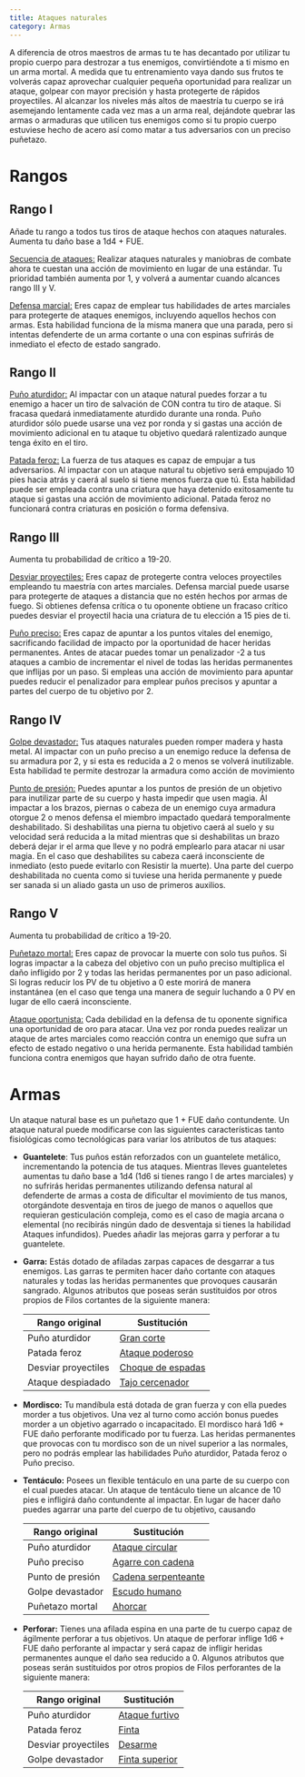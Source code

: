 ```yaml
---
title: Ataques naturales
category: Armas
---
```


A diferencia de otros maestros de armas tu te has decantado por utilizar tu propio cuerpo para destrozar a tus enemigos, convirtiéndote a ti mismo en un arma mortal. A medida que tu entrenamiento vaya dando sus frutos te volverás capaz aprovechar cualquier pequeña oportunidad para realizar un ataque, golpear con mayor precisión  y hasta protegerte de rápidos proyectiles. Al alcanzar los niveles más altos de maestría tu cuerpo se irá asemejando lentamente cada vez mas a un arma real, dejándote quebrar las armas o armaduras que utilicen tus enemigos como si tu propio cuerpo estuviese hecho de acero así como matar a tus adversarios con un preciso puñetazo.

# Rangos

## Rango I

Añade tu rango a todos tus tiros de ataque hechos con ataques naturales. Aumenta tu daño base a 1d4 + FUE.

<u>Secuencia de ataques:</u> Realizar ataques naturales y maniobras de combate ahora te cuestan una acción de movimiento en lugar de una estándar. Tu prioridad también aumenta por 1, y volverá a aumentar cuando alcances rango III y V. 

<u>Defensa marcial:</u> Eres capaz de emplear tus habilidades de artes marciales para protegerte de ataques enemigos, incluyendo aquellos hechos con armas. Esta habilidad funciona de la misma manera que una parada, pero si intentas defenderte de un arma cortante o una con espinas sufrirás de inmediato el efecto de estado sangrado.

## Rango II

<u>Puño aturdidor:</u> Al impactar con un ataque natural puedes forzar a tu enemigo a hacer un tiro de salvación de CON contra tu tiro de ataque. Si fracasa quedará inmediatamente aturdido durante una ronda. Puño aturdidor sólo puede usarse una vez por ronda y si gastas una acción de movimiento adicional en tu ataque tu objetivo quedará ralentizado aunque tenga éxito en el tiro.

<u>Patada feroz:</u> La fuerza de tus ataques es capaz de empujar a tus adversarios. Al impactar con un ataque natural tu objetivo será empujado 10 pies hacia atrás y caerá al suelo si tiene menos fuerza que tú. Esta habilidad puede ser empleada contra una criatura que haya detenido exitosamente tu ataque si gastas una acción de movimiento adicional. Patada feroz no funcionará contra criaturas en posición o forma defensiva.

## Rango III

Aumenta tu probabilidad de crítico a 19-20.

<u>Desviar proyectiles:</u> Eres capaz de protegerte contra veloces proyectiles empleando tu maestría con artes marciales. Defensa marcial puede usarse para protegerte de ataques a distancia que no estén hechos por armas de fuego. Si obtienes defensa crítica o tu oponente obtiene un fracaso crítico puedes desviar el proyectil hacia una criatura de tu elección a 15 pies de ti.

<u>Puño preciso:</u> Eres capaz de apuntar a los puntos vitales del enemigo, sacrificando facilidad de impacto por la oportunidad de hacer heridas permanentes. Antes de atacar puedes tomar un penalizador -2 a tus ataques a cambio de incrementar el nivel de todas las heridas permanentes que inflijas por un paso. Si empleas una acción de movimiento para apuntar puedes reducir el penalizador para emplear puños precisos y apuntar a partes del cuerpo de tu objetivo por 2.

## Rango IV

<u>Golpe devastador:</u> Tus ataques naturales pueden romper madera y hasta metal. Al impactar con un puño preciso a un enemigo reduce la defensa de su armadura por 2, y si esta es reducida a 2 o menos se volverá inutilizable. Esta habilidad te permite destrozar la armadura como acción de movimiento

<u>Punto de presión:</u> Puedes apuntar a los puntos de presión de un objetivo para inutilizar parte de su cuerpo y hasta impedir que usen magia. Al impactar a los brazos, piernas o cabeza de un enemigo cuya armadura otorgue 2 o menos defensa el miembro impactado quedará temporalmente deshabilitado. Si deshabilitas una pierna tu objetivo caerá al suelo y su velocidad será reducida a la mitad mientras que si deshabilitas un brazo deberá dejar ir el arma que lleve y no podrá emplearlo para atacar ni usar magia. En el caso que deshabilites su cabeza caerá inconsciente de inmediato (esto puede evitarlo con Resistir la muerte). Una parte del cuerpo deshabilitada no cuenta como si tuviese una herida permanente y puede ser sanada si un aliado gasta un uso de primeros auxilios.

## Rango V 

Aumenta tu probabilidad de crítico a 19-20.

<u>Puñetazo mortal:</u> Eres capaz de provocar la muerte con solo tus puños. Si logras impactar a la cabeza del objetivo con un puño preciso multiplica el daño infligido por 2 y todas las heridas permanentes por un paso adicional. Si logras reducir los PV de tu objetivo a 0 este morirá de manera instantánea (en el caso que tenga una manera de seguir luchando a 0 PV en lugar de ello caerá inconsciente.

<u>Ataque oportunista:</u> Cada debilidad en la defensa de tu oponente significa una oportunidad de oro para atacar. Una vez por ronda puedes realizar un ataque de artes marciales como reacción contra un enemigo que sufra un efecto de estado negativo o una herida permanente. Esta habilidad también funciona contra enemigos que hayan sufrido daño de otra fuente.

# Armas

Un ataque natural base es un puñetazo que 1 + FUE daño contundente. Un ataque natural puede modificarse con las siguientes características tanto fisiológicas como tecnológicas para variar los atributos de tus ataques:

- **Guantelete**: Tus puños están reforzados con un guantelete metálico, incrementando la potencia de tus ataques. Mientras lleves guanteletes aumentas tu daño base a 1d4 (1d6 si tienes rango I de artes marciales) y no sufrirás heridas permanentes utilizando defensa natural al defenderte de armas a costa de dificultar el movimiento de tus manos, otorgándote desventaja en tiros de juego de manos o aquellos que requieran gesticulación compleja, como es el caso de magia arcana o elemental (no recibirás ningún dado de desventaja si tienes la habilidad Ataques infundidos). Puedes añadir las mejoras garra y perforar a tu guantelete.

- **Garra:** Estás dotado de afiladas zarpas capaces de desgarrar a tus enemigos. Las garras te permiten hacer daño cortante con ataques naturales y todas las heridas permanentes que provoques causarán sangrado. Algunos atributos que poseas serán sustituidos por otros propios de Filos cortantes de la siguiente manera:

  | Rango original      | Sustitución                                                  |
  | ------------------- | ------------------------------------------------------------ |
  | Puño aturdidor      | [Gran corte](https://raldamain.com/rules/Rangos/Armas/filos%20cortantes.html#rango-ii) |
  | Patada feroz        | [Ataque poderoso](https://raldamain.com/rules/Rangos/Armas/filos%20cortantes.html#rango-ii) |
  | Desviar proyectiles | [Choque de espadas](https://raldamain.com/rules/Rangos/Armas/filos%20cortantes.html#rango-iii) |
  | Ataque despiadado   | [Tajo cercenador](https://raldamain.com/rules/Rangos/Armas/filos%20cortantes.html#rango-v) |

- **Mordisco:** Tu mandíbula está dotada de gran fuerza y con ella puedes morder a tus objetivos. Una vez al turno como acción bonus puedes morder a un objetivo agarrado o incapacitado. El mordisco hará 1d6 + FUE daño perforante modificado por tu fuerza. Las heridas permanentes que provocas con tu mordisco son de un nivel superior a las normales, pero no podrás emplear las habilidades Puño aturdidor, Patada feroz o Puño preciso.

- **Tentáculo:** Posees un flexible tentáculo en una parte de su cuerpo con el cual puedes atacar. Un ataque de tentáculo tiene un alcance de 10 pies e infligirá daño contundente al impactar. En lugar de hacer daño puedes agarrar una parte del cuerpo de tu objetivo, causando 

  | Rango original   | Sustitución                                                  |
  | ---------------- | ------------------------------------------------------------ |
  | Puño aturdidor   | [Ataque circular](https://raldamain.com/rules/Rangos/Armas/cadenas.html#rango-ii) |
  | Puño preciso     | [Agarre con cadena](https://raldamain.com/rules/Rangos/Armas/cadenas.html#rango-iii) |
  | Punto de presión | [Cadena serpenteante](https://raldamain.com/rules/Rangos/Armas/cadenas.html#rango-iv) |
  | Golpe devastador | [Escudo humano](https://raldamain.com/rules/Rangos/Armas/cadenas.html#rango-iv) |
  | Puñetazo mortal  | [Ahorcar ](https://raldamain.com/rules/Rangos/Armas/cadenas.html#rango-v) |

- **Perforar:** Tienes una afilada espina en una parte de tu cuerpo capaz de ágilmente perforar a tus objetivos. Un ataque de perforar inflige 1d6 + FUE daño perforante al impactar y será capaz de infligir heridas permanentes aunque el daño sea reducido a 0. Algunos atributos que poseas serán sustituidos por otros propios de Filos perforantes de la siguiente manera:

  | Rango original      | Sustitución                                                  |
  | ------------------- | ------------------------------------------------------------ |
  | Puño aturdidor      | [Ataque furtivo](https://raldamain.com/rules/Rangos/Armas/filos%20perforantes.html#rango-i) |
  | Patada feroz        | [Finta](https://raldamain.com/rules/Rangos/Armas/filos%20perforantes.html#rango-ii) |
  | Desviar proyectiles | [Desarme](https://raldamain.com/rules/Rangos/Armas/filos%20perforantes.html#rango-iii) |
  | Golpe devastador    | [Finta superior](https://raldamain.com/rules/Rangos/Armas/filos%20perforantes.html#rango-iv) |


